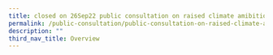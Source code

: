 ```yaml
---
title: closed on 26Sep22 public consultation on raised climate amibition
permalink: /public-consultation/public-consultation-on-raised-climate-ambition/
description: ""
third_nav_title: Overview
---
```

